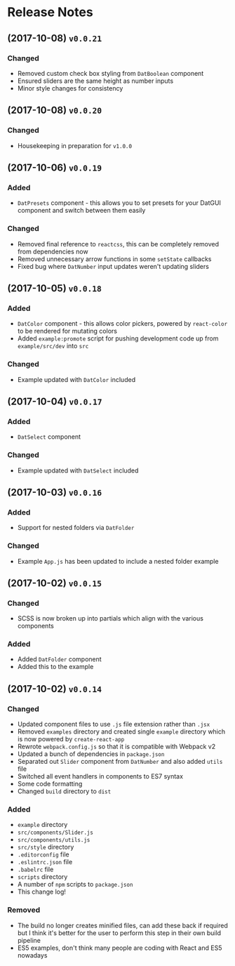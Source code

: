 # Release Notes

## (2017-10-08) `v0.0.21`

### Changed

* Removed custom check box styling from `DatBoolean` component
* Ensured sliders are the same height as number inputs
* Minor style changes for consistency

## (2017-10-08) `v0.0.20`

### Changed  

* Housekeeping in preparation for `v1.0.0`

## (2017-10-06) `v0.0.19`

### Added

* `DatPresets` component - this allows you to set presets for your DatGUI component and switch between them easily

### Changed

* Removed final reference to `reactcss`, this can be completely removed from dependencies now
* Removed unnecessary arrow functions in some `setState` callbacks
* Fixed bug where `DatNumber` input updates weren't updating sliders

## (2017-10-05) `v0.0.18`

### Added  

* `DatColor` component - this allows color pickers, powered by `react-color` to be rendered for mutating colors
* Added `example:promote` script for pushing development code up from `example/src/dev` into `src`

### Changed

* Example updated with `DatColor` included

## (2017-10-04) `v0.0.17`

### Added

* `DatSelect` component

### Changed

* Example updated with `DatSelect` included

## (2017-10-03) `v0.0.16`

### Added

* Support for nested folders via `DatFolder`

### Changed  

* Example `App.js` has been updated to include a nested folder example

## (2017-10-02) `v0.0.15`

### Changed

* SCSS is now broken up into partials which align with the various components

### Added

* Added `DatFolder` component
* Added this to the example

## (2017-10-02) `v0.0.14`

### Changed

* Updated component files to use `.js` file extension rather than `.jsx`
* Removed `examples` directory and created single `example` directory which is now powered by `create-react-app`
* Rewrote `webpack.config.js` so that it is compatible with Webpack v2
* Updated a bunch of dependencies in `package.json`
* Separated out `Slider` component from `DatNumber` and also added `utils` file
* Switched all event handlers in components to ES7 syntax
* Some code formatting
* Changed `build` directory to `dist`

### Added

* `example` directory
* `src/components/Slider.js`
* `src/components/utils.js`
* `src/style` directory
* `.editorconfig` file
* `.eslintrc.json` file
* `.babelrc` file
* `scripts` directory
* A number of `npm` scripts to `package.json`
* This change log!

### Removed

* The build no longer creates minified files, can add these back if required but I think it's better for the user to perform this step in their own build pipeline
* ES5 examples, don't think many people are coding with React and ES5 nowadays
